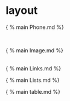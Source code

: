 layout 
=====

{ % main Phone.md %}

<br> 

{ % main Image.md %} 

<br> 
{ % main Links.md  %}

<br> 

{ % main Lists.md %}
<br> 

{ % main table.md %}
